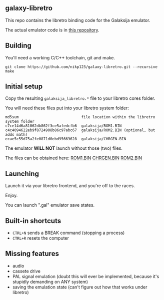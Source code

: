 galaxy-libretro
---------------

This repo contains the libretro binding code for the Galaksija emulator.

The actual emulator code is in [this repository](https://github.com/nikp123/Galaksija-Emulator).


Building
--------

You'll need a working C/C++ toolchain, git and make.

```
git clone https://github.com/nikp123/galaxy-libretro.git --recursive
make
```


Initial setup
-------------

Copy the resulting ``galaksija_libretro.*`` file to your libretro cores folder.

You will need these files put into your libretro system folder:
```
md5sum                            file location within the libretro system folder
c7ce14d6a81062db862f3ce5afedcfb6  galaksija/ROM1.BIN
c4c4094622eb9f8724908b86c97abc67  galaksija/ROM2.BIN (optional, but adds math)
ecae5c55d75a2fe0871d0ebd95663628  galaksija/CHRGEN.BIN
```

The emulator **WILL NOT** launch without those (two) files.

The files can be obtained here:
[ROM1.BIN](https://github.com/mejs/galaksija/blob/master/roms/ROM%20A/ROM_A_with_ROM_B_init_ver_29.bin?raw=true)
[CHRGEN.BIN](https://raw.githubusercontent.com/mejs/galaksija/master/roms/Character%20Generator%20ROM/CHRGEN_MIPRO.BIN)
[ROM2.BIN](https://github.com/mejs/galaksija/blob/master/roms/ROM%20B/ROM_B.bin?raw=true)


Launching
---------

Launch it via your libretro frontend, and you're off to the races.

Enjoy.

You can launch ".gal" emulator save states.


Built-in shortcuts
------------------

 - ``CTRL+N`` sends a BREAK command (stopping a process)
 - ``CTRL+R`` resets the computer


Missing features
----------------

 - audio
 - cassete drive
 - PAL signal emulation (doubt this will ever be implemented, because it's
 stupidly demanding on ANY system)
 - saving the emulation state (can't figure out how that works under libretro)

